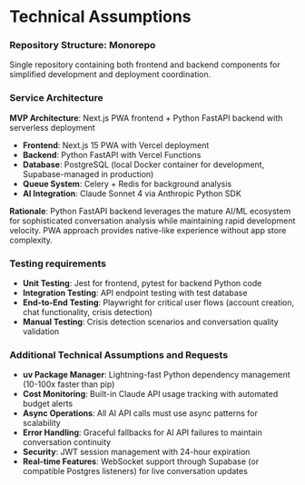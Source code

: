 # Technical Assumptions

### Repository Structure: Monorepo

Single repository containing both frontend and backend components for simplified development and deployment coordination.

### Service Architecture

**MVP Architecture**: Next.js PWA frontend + Python FastAPI backend with serverless deployment
- **Frontend**: Next.js 15 PWA with Vercel deployment
- **Backend**: Python FastAPI with Vercel Functions
- **Database**: PostgreSQL (local Docker container for development, Supabase-managed in production)
- **Queue System**: Celery + Redis for background analysis
- **AI Integration**: Claude Sonnet 4 via Anthropic Python SDK

**Rationale**: Python FastAPI backend leverages the mature AI/ML ecosystem for sophisticated conversation analysis while maintaining rapid development velocity. PWA approach provides native-like experience without app store complexity.

### Testing requirements

- **Unit Testing**: Jest for frontend, pytest for backend Python code
- **Integration Testing**: API endpoint testing with test database
- **End-to-End Testing**: Playwright for critical user flows (account creation, chat functionality, crisis detection)
- **Manual Testing**: Crisis detection scenarios and conversation quality validation

### Additional Technical Assumptions and Requests

- **uv Package Manager**: Lightning-fast Python dependency management (10-100x faster than pip)
- **Cost Monitoring**: Built-in Claude API usage tracking with automated budget alerts
- **Async Operations**: All AI API calls must use async patterns for scalability
- **Error Handling**: Graceful fallbacks for AI API failures to maintain conversation continuity
- **Security**: JWT session management with 24-hour expiration
- **Real-time Features**: WebSocket support through Supabase (or compatible Postgres listeners) for live conversation updates


